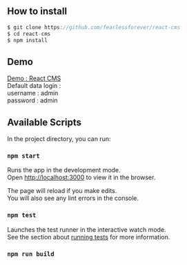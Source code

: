 ## How to install
```javascript
$ git clone https://github.com/fearlessforever/react-cms
$ cd react-cms
$ npm install
```
## Demo
<a href="https://fearlessforever.github.io/react-cms/"> Demo : React CMS </a> <br>
Default data login : <br>
username : admin <br>
password : admin <br>

## Available Scripts

In the project directory, you can run:

### `npm start`

Runs the app in the development mode.<br>
Open [http://localhost:3000](http://localhost:3000) to view it in the browser.

The page will reload if you make edits.<br>
You will also see any lint errors in the console.

### `npm test`

Launches the test runner in the interactive watch mode.<br>
See the section about [running tests](https://facebook.github.io/create-react-app/docs/running-tests) for more information.

### `npm run build`
